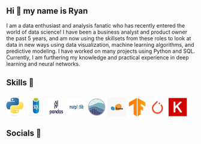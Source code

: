 ## Hi 👋 my name is Ryan

<!--
**rmodesitt/rmodesitt** is a ✨ _special_ ✨ repository because its `README.md` (this file) appears on your GitHub profile.

Here are some ideas to get you started:

- 🔭 I’m currently working on ...
- 🌱 I’m currently learning ...
- 👯 I’m looking to collaborate on ...
- 🤔 I’m looking for help with ...
- 💬 Ask me about ...
- 📫 How to reach me: ...
- 😄 Pronouns: ...
- ⚡ Fun fact: ...
-->

I am a data enthusiast and analysis fanatic who has recently entered the world of data science! I have been a business analyst and product owner the past 5 years, and am now using the skillsets from these roles to look at data in new ways using data visualization, machine learning algorithms, and predictive modeling. I have worked on many projects using Python and SQL. Currently, I am furthering my knowledge and practical experience in deep learning and neural networks.

## Skills 💪
<p>
  <img src='python_image.jpg' width='50' height='50'>
  <img src='sql_image.png' width='50' height='60'>
  <img src='pandas_image.png' width='50' height='50'>
  <img src='matplotlib_image.png' width='50' height='50'>
  <img src='seaborn_image.png' width='50' height='50'>
  <img src='scikit_image.png' width='50' height='50'>
  <img src='tensorflow_image.png' width='50' height='50'>
  <img src='pytorch_image.png' width='50' height='50'>
  <img src='keras_image.png' width='50' height='50'>
</p>

## Socials 🤳
